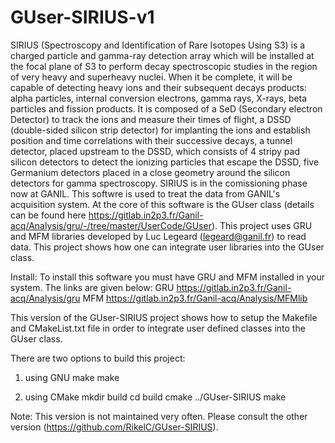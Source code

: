 # GUser-SIRIUS-v1
SIRIUS (Spectroscopy and Identification of Rare Isotopes Using S3) is a charged particle and gamma-ray detection array which will be installed at the focal plane of S3 to perform decay spectroscopic studies in the region of very heavy and superheavy nuclei. When it be complete, it will be capable of detecting heavy ions and their subsequent decays products: alpha particles, internal conversion electrons, gamma rays, X-rays, beta particles and fission products. It is composed of a SeD (Secondary electron Detector) to track the ions and measure their times of flight, a DSSD (double-sided silicon strip detector) for implanting the ions and establish position and time correlations with their successive decays, a tunnel detector, placed upstream to the DSSD, which consists of 4 stripy pad silicon detectors to detect the ionizing particles that escape the DSSD, five Germanium detectors placed in a close geometry around the silicon detectors for gamma spectroscopy. SIRIUS is in the comissioning phase now at GANIL. This softwre is used to treat the data from GANIL's acquisition system. At the core of this software is the GUser class (details can be found here https://gitlab.in2p3.fr/Ganil-acq/Analysis/gru/-/tree/master/UserCode/GUser). This project uses GRU and MFM libraries developed by Luc Legeard (legeard@ganil.fr) to read data. This project shows how one can integrate user libraries into the GUser class.



Install:
To install this software you must have GRU and MFM installed in your system. The links are given below: GRU https://gitlab.in2p3.fr/Ganil-acq/Analysis/gru MFM https://gitlab.in2p3.fr/Ganil-acq/Analysis/MFMlib

This version of the GUser-SIRIUS project shows how to setup the Makefile and CMakeList.txt file in order to integrate user defined classes into the GUser class.

There are two options to build this project:
1. using GNU make
make


2. using CMake
mkdir build
cd build 
cmake ../GUser-SIRIUS
make

Note: This version is not maintained very often. Please consult the other version (https://github.com/RikelC/GUser-SIRIUS).

